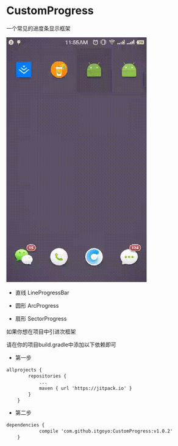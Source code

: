 # CustomProgress
一个常见的进度条显示框架

![example](gif/loadingView.gif)

- 直线
LineProgressBar

- 圆形
ArcProgress

- 扇形
SectorProgress

如果你想在项目中引进次框架

请在你的项目build.gradle中添加以下依赖即可

- 第一步

```
allprojects {
		repositories {
			...
			maven { url 'https://jitpack.io' }
		}
	}
```

- 第二步

```
dependencies {
	        compile 'com.github.itgoyo:CustomProgress:v1.0.2'
	}

```
